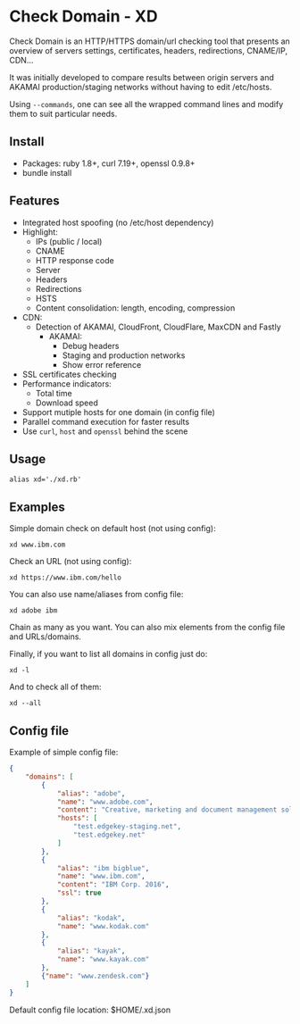# Check Domain - XD

Check Domain is an HTTP/HTTPS domain/url checking tool that presents an overview
of servers settings, certificates, headers, redirections, CNAME/IP, CDN...

It was initially developed to compare results between origin servers and AKAMAI
production/staging networks without having to edit /etc/hosts.

Using `--commands`, one can see all the wrapped command lines and modify
them to suit particular needs.

## Install

- Packages: ruby 1.8+, curl 7.19+, openssl 0.9.8+
- bundle install 

## Features

- Integrated host spoofing (no /etc/host dependency)
- Highlight:
	-	IPs (public / local)
	-	CNAME
	- HTTP response code
	-	Server
	- Headers
	-	Redirections
	-	HSTS
	-	Content consolidation: length, encoding, compression
- CDN:
  - Detection of AKAMAI, CloudFront, CloudFlare, MaxCDN and Fastly
	- AKAMAI:
		- Debug headers
		- Staging and production networks
		- Show error reference
- SSL certificates checking
- Performance indicators:
	- Total time
	- Download speed
- Support mutiple hosts for one domain (in config file)
- Parallel command execution for faster results
- Use `curl`, `host` and `openssl` behind the scene

## Usage

`alias xd='./xd.rb'`

## Examples

Simple domain check on default host (not using config):

`xd www.ibm.com`

Check an URL (not using config):

`xd https://www.ibm.com/hello`

You can also use name/aliases from config file:

`xd adobe ibm`

Chain as many as you want. You can also mix elements from the config file and
URLs/domains.

Finally, if you want to list all domains in config just do:

`xd -l`

And to check all of them:

`xd --all`

## Config file

Example of simple config file:

```json
{
	"domains": [
		{
			"alias": "adobe",
			"name": "www.adobe.com",
			"content": "Creative, marketing and document management solutions",
			"hosts": [
				"test.edgekey-staging.net",
				"test.edgekey.net"
			]
		},
		{
			"alias": "ibm bigblue",
			"name": "www.ibm.com",
			"content": "IBM Corp. 2016",
			"ssl": true
		},
		{
			"alias": "kodak",
			"name": "www.kodak.com"
		},
		{
			"alias": "kayak",
			"name": "www.kayak.com"
		},
		{"name": "www.zendesk.com"}
	]
}

```

Default config file location: $HOME/.xd.json
